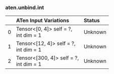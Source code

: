 ### aten.unbind.int
|    | ATen Input Variations                     | Status   |
|---:|:------------------------------------------|:---------|
|  0 | Tensor<[0, 4]> self = ?,<br>int dim = 1   | Unknown  |
|  1 | Tensor<[12, 4]> self = ?,<br>int dim = 1  | Unknown  |
|  2 | Tensor<[300, 4]> self = ?,<br>int dim = 1 | Unknown  |

